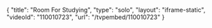 {
    "title": "Room For Studying",
    "type": "solo",
    "layout": "iframe-static",
    "videoId": "110010723",
    "url": "\/tvpembed\/110010723"
}